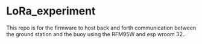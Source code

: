 # LoRa_experiment
This repo is for the firmware to host back and forth communication between the ground station and the buoy using the RFM95W and esp wroom 32..
